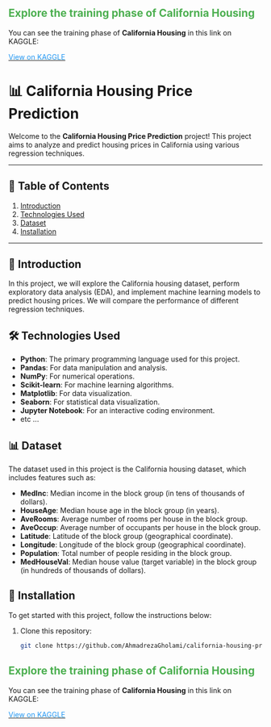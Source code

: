 ## <span style="color: #4CAF50;">Explore the training phase of  California Housing</span>

You can see the training phase of **California Housing** in this link on KAGGLE:

[](https://www.kaggle.com/code/ahmadrezagholami2001/machine-learning-housing-estimation) [<span style="color: #2196F3;">View on KAGGLE</span>](https://www.kaggle.com/code/ahmadrezagholami2001/machine-learning-housing-estimation)


# 📊 California Housing Price Prediction

Welcome to the **California Housing Price Prediction** project! This project aims to analyze and predict housing prices in California using various regression techniques.

---

## 📑 Table of Contents

1. [Introduction](#introduction)
2. [Technologies Used](#technologies-used)
3. [Dataset](#dataset)
4. [Installation](#installation)

---

## 📖 Introduction

In this project, we will explore the California housing dataset, perform exploratory data analysis (EDA), and implement machine learning models to predict housing prices. We will compare the performance of different regression techniques.

## 🛠 Technologies Used

- **Python**: The primary programming language used for this project.
- **Pandas**: For data manipulation and analysis.
- **NumPy**: For numerical operations.
- **Scikit-learn**: For machine learning algorithms.
- **Matplotlib**: For data visualization.
- **Seaborn**: For statistical data visualization.
- **Jupyter Notebook**: For an interactive coding environment.
- etc ...

## 📊 Dataset

The dataset used in this project is the California housing dataset, which includes features such as:

- **MedInc**: Median income in the block group (in tens of thousands of dollars).
- **HouseAge**: Median house age in the block group (in years).
- **AveRooms**: Average number of rooms per house in the block group.
- **AveOccup**: Average number of occupants per house in the block group.
- **Latitude**: Latitude of the block group (geographical coordinate).
- **Longitude**: Longitude of the block group (geographical coordinate).
- **Population**: Total number of people residing in the block group.
- **MedHouseVal**: Median house value (target variable) in the block group (in hundreds of thousands of dollars).


## 🚀 Installation

To get started with this project, follow the instructions below:

1. Clone this repository:
   ```bash
   git clone https://github.com/AhmadrezaGholami/california-housing-price-prediction.git

   
## <span style="color: #4CAF50;">Explore the training phase of  California Housing</span>

You can see the training phase of **California Housing** in this link on KAGGLE:

[](https://www.kaggle.com/code/ahmadrezagholami2001/machine-learning-housing-estimation) [<span style="color: #2196F3;">View on KAGGLE</span>](https://www.kaggle.com/code/ahmadrezagholami2001/machine-learning-housing-estimation)



